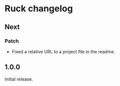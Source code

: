 # Ruck changelog

## Next

### Patch

- Fixed a relative URL to a project file in the readme.

## 1.0.0

Initial release.
